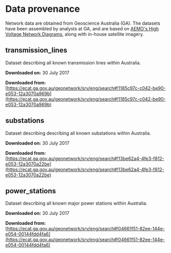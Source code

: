 # Data provenance

Network data are obtained from Geoscience Australia (GA). The datasets have been assembled by analysts at GA, and are based on [AEMO's High Voltage Network Diagrams](https://www.aemo.com.au/-/media/Files/Electricity/NEM/Planning_and_Forecasting/Maps/NEM-SLDs-2016-101116-R.pdf), along with in-house satellite imagery.

## transmission_lines

Dataset describing all known transmission lines within Australia.

**Downloaded on:** 30 July 2017

**Downloaded from:** [https://ecat.ga.gov.au/geonetwork/srv/eng/search#!1185c97c-c042-be90-e053-12a3070a969b](https://ecat.ga.gov.au/geonetwork/srv/eng/search#!1185c97c-c042-be90-e053-12a3070a969b)

## substations

Dataset describing describing all known substations within Australia.

**Downloaded on:** 30 July 2017

**Downloaded from:** [https://ecat.ga.gov.au/geonetwork/srv/eng/search#!13be62a4-4fe3-f812-e053-12a3070a22be](https://ecat.ga.gov.au/geonetwork/srv/eng/search#!13be62a4-4fe3-f812-e053-12a3070a22be)

## power_stations

Dataset describing all known major power stations within Australia.

**Downloaded on:** 30 July 2017

**Downloaded from:** [https://ecat.ga.gov.au/geonetwork/srv/eng/search#!04661f51-82ee-144e-e054-00144fdd4fa6](https://ecat.ga.gov.au/geonetwork/srv/eng/search#!04661f51-82ee-144e-e054-00144fdd4fa6)

